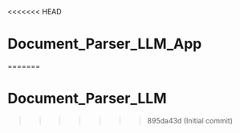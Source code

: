 <<<<<<< HEAD
# Document_Parser_LLM_App
=======
# Document_Parser_LLM
>>>>>>> 895da43d (Initial commit)
